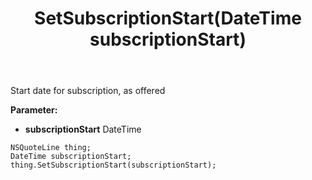 ﻿---
uid: crmscript_ref_NSQuoteLine_SetSubscriptionStart
title: SetSubscriptionStart(DateTime subscriptionStart)
intellisense: NSQuoteLine.SetSubscriptionStart
keywords: NSQuoteLine, GetSubscriptionStart
so.topic: reference
---

Start date for subscription, as offered

**Parameter:** 
 - **subscriptionStart** DateTime

```crmscript
NSQuoteLine thing;
DateTime subscriptionStart;
thing.SetSubscriptionStart(subscriptionStart);
```

